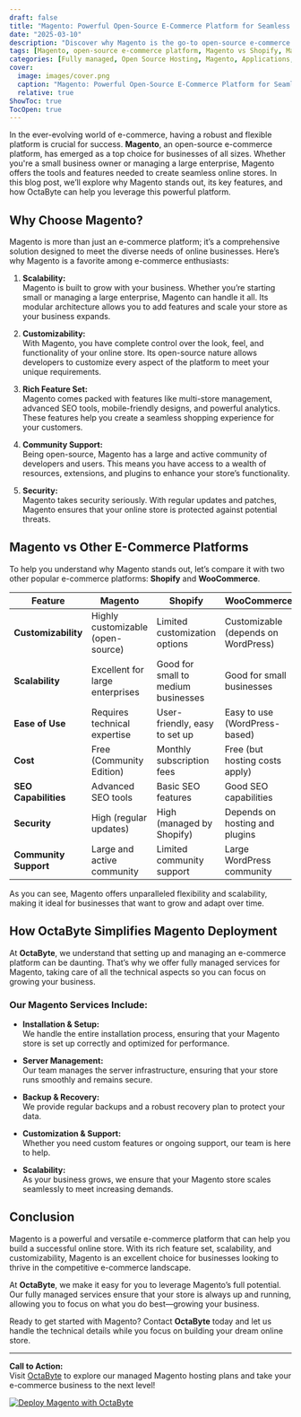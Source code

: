 ```yaml
---
draft: false
title: "Magento: Powerful Open-Source E-Commerce Platform for Seamless Online Stores"
date: "2025-03-10"
description: "Discover why Magento is the go-to open-source e-commerce platform for businesses looking to build scalable, customizable, and feature-rich online stores. Learn how OctaByte can help you deploy and manage Magento effortlessly."
tags: [Magento, open-source e-commerce platform, Magento vs Shopify, Magento vs WooCommerce, managed Magento hosting, OctaByte, e-commerce solutions, online store setup, Magento features, Magento benefits]
categories: [Fully managed, Open Source Hosting, Magento, Applications, E Commerce]
cover:
  image: images/cover.png
  caption: "Magento: Powerful Open-Source E-Commerce Platform for Seamless Online Stores"
  relative: true
ShowToc: true
TocOpen: true
---
```



In the ever-evolving world of e-commerce, having a robust and flexible platform is crucial for success. **Magento**, an open-source e-commerce platform, has emerged as a top choice for businesses of all sizes. Whether you're a small business owner or managing a large enterprise, Magento offers the tools and features needed to create seamless online stores. In this blog post, we’ll explore why Magento stands out, its key features, and how OctaByte can help you leverage this powerful platform.

## Why Choose Magento?

Magento is more than just an e-commerce platform; it’s a comprehensive solution designed to meet the diverse needs of online businesses. Here’s why Magento is a favorite among e-commerce enthusiasts:

1. **Scalability:**  
   Magento is built to grow with your business. Whether you’re starting small or managing a large enterprise, Magento can handle it all. Its modular architecture allows you to add features and scale your store as your business expands.

2. **Customizability:**  
   With Magento, you have complete control over the look, feel, and functionality of your online store. Its open-source nature allows developers to customize every aspect of the platform to meet your unique requirements.

3. **Rich Feature Set:**  
   Magento comes packed with features like multi-store management, advanced SEO tools, mobile-friendly designs, and powerful analytics. These features help you create a seamless shopping experience for your customers.

4. **Community Support:**  
   Being open-source, Magento has a large and active community of developers and users. This means you have access to a wealth of resources, extensions, and plugins to enhance your store’s functionality.

5. **Security:**  
   Magento takes security seriously. With regular updates and patches, Magento ensures that your online store is protected against potential threats.

## Magento vs Other E-Commerce Platforms

To help you understand why Magento stands out, let’s compare it with two other popular e-commerce platforms: **Shopify** and **WooCommerce**.

| Feature                | Magento                          | Shopify                          | WooCommerce                      |
|------------------------|----------------------------------|----------------------------------|----------------------------------|
| **Customizability**    | Highly customizable (open-source)| Limited customization options    | Customizable (depends on WordPress) |
| **Scalability**        | Excellent for large enterprises  | Good for small to medium businesses | Good for small businesses       |
| **Ease of Use**        | Requires technical expertise     | User-friendly, easy to set up    | Easy to use (WordPress-based)    |
| **Cost**               | Free (Community Edition)         | Monthly subscription fees        | Free (but hosting costs apply)   |
| **SEO Capabilities**   | Advanced SEO tools               | Basic SEO features               | Good SEO capabilities            |
| **Security**           | High (regular updates)           | High (managed by Shopify)        | Depends on hosting and plugins   |
| **Community Support**  | Large and active community       | Limited community support        | Large WordPress community        |

As you can see, Magento offers unparalleled flexibility and scalability, making it ideal for businesses that want to grow and adapt over time.

## How OctaByte Simplifies Magento Deployment

At **OctaByte**, we understand that setting up and managing an e-commerce platform can be daunting. That’s why we offer fully managed services for Magento, taking care of all the technical aspects so you can focus on growing your business.

### Our Magento Services Include:

- **Installation & Setup:**  
  We handle the entire installation process, ensuring that your Magento store is set up correctly and optimized for performance.

- **Server Management:**  
  Our team manages the server infrastructure, ensuring that your store runs smoothly and remains secure.

- **Backup & Recovery:**  
  We provide regular backups and a robust recovery plan to protect your data.

- **Customization & Support:**  
  Whether you need custom features or ongoing support, our team is here to help.

- **Scalability:**  
  As your business grows, we ensure that your Magento store scales seamlessly to meet increasing demands.

## Conclusion

Magento is a powerful and versatile e-commerce platform that can help you build a successful online store. With its rich feature set, scalability, and customizability, Magento is an excellent choice for businesses looking to thrive in the competitive e-commerce landscape.

At **OctaByte**, we make it easy for you to leverage Magento’s full potential. Our fully managed services ensure that your store is always up and running, allowing you to focus on what you do best—growing your business.

Ready to get started with Magento? Contact **OctaByte** today and let us handle the technical details while you focus on building your dream online store.

---

**Call to Action:**  
Visit [OctaByte](https://octabyte.io) to explore our managed Magento hosting plans and take your e-commerce business to the next level!

[![Deploy Magento with OctaByte](/images/deploy-on-octabyte.png)](https://octabyte.io/fully-managed-open-source-services/applications/e-commerce/magento)